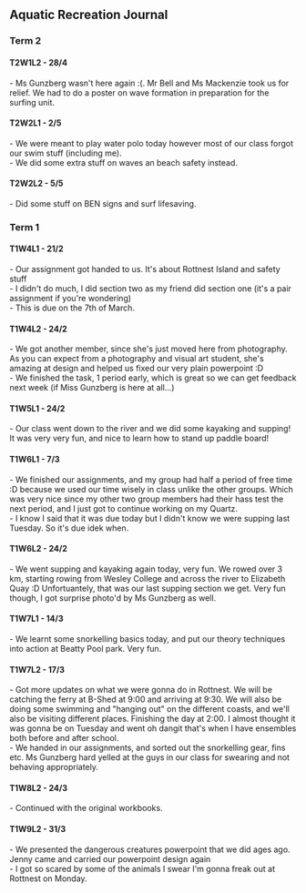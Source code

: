 <head>
  <title>Aquatic Rec Journal</title>
</head>
<body>
  <h2>Aquatic Recreation Journal</h2>
  <h3>Term 2</h3>
  <h4>T2W1L2 - 28/4</h4>
  <p>- Ms Gunzberg wasn't here again :(. Mr Bell and Ms Mackenzie took us for relief. We had to do a poster on wave formation in preparation for the surfing unit.</p>
  <h4>T2W2L1 - 2/5</h4>
  <p>- We were meant to play water polo today however most of our class forgot our swim stuff (including me).<br>- We did some extra stuff on waves an beach safety instead.</p>
  <h4>T2W2L2 - 5/5</h4>
  <p>- Did some stuff on BEN signs and surf lifesaving.</p>








  <h3>Term 1</h3>
  <h4>T1W4L1 - 21/2</h4>
  <p>- Our assignment got handed to us. It's about Rottnest Island and safety stuff<br>- I didn't do much, I did section two as my friend did section one (it's a pair assignment if you're wondering)<br>- This is due on the 7th of March.</p>
  <h4>T1W4L2 - 24/2</h4>
  <p>- We got another member, since she's just moved here from photography. As you can expect from a photography and visual art student, she's amazing at design and helped us fixed our very plain powerpoint :D<br>- We finished the task, 1 period early, which is great so we can get feedback next week (if Miss Gunzberg is here at all...)</p>
  <h4>T1W5L1 - 24/2</h4>
  <p>- Our class went down to the river and we did some kayaking and supping! It was very very fun, and nice to learn how to stand up paddle board!</p>
  <h4>T1W6L1 - 7/3</h4>
  <p>- We finished our assignments, and my group had half a period of free time :D because we used our time wisely in class unlike the other groups. Which was very nice since my other two group members had their hass test the next period, and I just got to continue working on my Quartz.<br>- I know I said that it was due today but I didn't know we were supping last Tuesday. So it's due idek when.</p>
  <h4>T1W6L2 - 24/2</h4>
  <p>- We went supping and kayaking again today, very fun. We rowed over 3 km, starting rowing from Wesley College and across the river to Elizabeth Quay :D Unfortuantely, that was our last supping section we get. Very fun though, I got surprise photo'd by Ms Gunzberg as well.</p>
  <h4>T1W7L1 - 14/3</h4>
  <p>- We learnt some snorkelling basics today, and put our theory techniques into action at Beatty Pool park. Very fun.</p>
  <h4>T1W7L2 - 17/3</h4>
  <p>- Got more updates on what we were gonna do in Rottnest. We will be catching the ferry at B-Shed at 9:00 and arriving at 9:30. We will also be doing some swimming and "hanging out" on the different coasts, and we'll also be visiting different places. Finishing the day at 2:00. I almost thought it was gonna be on Tuesday and went oh dangit that's when I have ensembles both before and after school.<br>- We handed in our assignments, and sorted out the snorkelling gear, fins etc. Ms Gunzberg hard yelled at the guys in our class for swearing and not behaving appropriately.</p>
  <h4>T1W8L2 - 24/3</h4>
  <p>- Continued with the original workbooks.</p>
  <h4>T1W9L2 - 31/3</h4>
  <p>- We presented the dangerous creatures powerpoint that we did ages ago. Jenny came and carried our powerpoint design again<br>- I got so scared by some of the animals I swear I'm gonna freak out at Rottnest on Monday.</p>
</body>